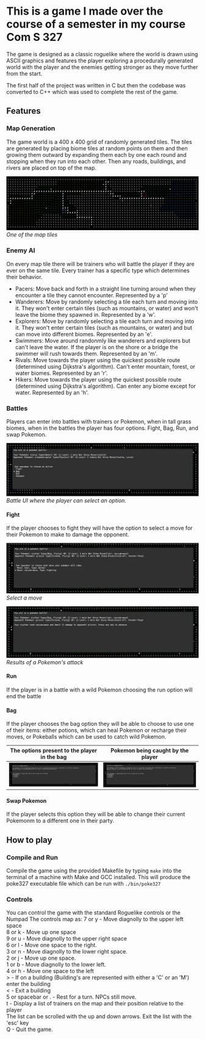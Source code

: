 # This is a game I made over the course of a semester in my course Com S 327

The game is designed as a classic roguelike where the world is drawn using ASCII graphics and features the player exploring a procedurally generated world with the player and the enemies getting stronger as they move further from the start.

The first half of the project was written in C but then the codebase was converted to C++ which was used to complete the rest of the game.

## Features

### Map Generation

The game world is a 400 x 400 grid of randomly generated tiles. The tiles are generated by placing biome tiles at random points on them and then growing them outward by expanding them each by one each round and stopping when they run into each other. Then any roads, buildings, and rivers are placed on top of the map. 

![An image of one of the game's map tiles](docs/images/MapExample.png)
*One of the map tiles*

### Enemy AI

On every map tile there will be trainers who will battle the player if they are ever on the same tile. Every trainer has a specific type which determines their behavior.
- Pacers: Move back and forth in a straight line turning around when they encounter a tile they cannot encounter. Represented by a 'p'
- Wanderers: Move by randomly selecting a tile each turn and moving into it. They won't enter certain tiles (such as mountains, or water) and won't leave the biome they spawned in. Represented by a 'w'.
- Explorers: Move by randomly selecting a tile each turn and moving into it. They won't enter certain tiles (such as mountains, or water) and but can move into different biomes. Represented by an 'e'.
- Swimmers: Move around randonmly like wanderers and explorers but can't leave the water. If the player is on the shore or a bridge the swimmer will rush towards them.  Represented by an 'm'.
- Rivals: Move towards the player using the quickest possible route (determined using Dijkstra's algorithm). Can't enter mountain, forest, or water biomes. Represented by an 'r'.
- Hikers: Move towards the player using the quickest possible route (determined using Dijkstra's algorithm). Can enter any biome except for water. Represented by an 'h'.

### Battles

Players can enter into battles with trainers or Pokemon, when in tall grass biomes, when in the battles the player has four options. Fight, Bag, Run, and swap Pokemon.

![The game's battle UI](docs/images/BattleOptions.png)
*Battle UI where the player can select an option.*

#### Fight
If the player chooses to fight they will have the option to select a move for their Pokemon to make to damage the opponent.


![UI for the player to select a move](docs/images/MoveChoice.png) 
*Select a move*

![UI showing the results of a Pokemon's attack](docs/images/PokemonAttack.png)
*Results of a Pokemon's attack*

#### Run

If the player is in a battle with a wild Pokemon choosing the run option will end the battle

#### Bag 

If the player chooses the bag option they will be able to choose to use one of their items: either potions, which can heal Pokemon or recharge their moves, or Pokeballs which can be used to catch wild Pokemon.

| The options present to the player in the bag | Pokemon being caught by the player |
| :------------------------------------------: | :--------------------------------: |
|![Player selecting the Pokeball option in the bag](docs/images/Pokeball.png) | ![Player selecting the Pokeball option in the bag](docs/images/Pokeball.png) |

#### Swap Pokemon

If the player selects this option they will be able to change their current Pokemonm to a different one in their party.

## How to play

### Compile and Run

Compile the game using the provided Makefile by typing `make` into the terminal of a machine with Make and GCC installed.
This will produce the poke327 executable file which can be run with `./bin/poke327`

### Controls

You can control the game with the standard Roguelike controls or the Numpad
The controls map as:
    7 or y - Move diagnolly to the upper left space \
    8 or k - Move up one space \
    9 or u - Move diagnolly to the upper right space \
    6 or l - Move one space to the right. \
    3 or n - Move diagnolly to the lower right space. \
    2 or j - Move up one space. \
    1 or b - Move diagnolly to the lower left. \
    4 or h - Move one space to the left  \
    > - If on a building (Building's are represented with either a 'C' or an 'M') enter the building \
    < - Exit a building \
    5 or spacebar or . - Rest for a turn. NPCs still move. \
    t - Display a list of trainers on the map and their position relative to the player \
        The list can be scrolled with the up and down arrows. Exit the list with the 'esc' key \
    Q - Quit the game.
    

    
